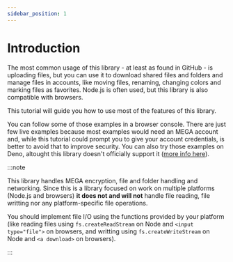 ```yaml
---
sidebar_position: 1
---
```


# Introduction

The most common usage of this library - at least as found in GitHub - is uploading files, but you can use it to download shared files and folders and manage files in accounts, like moving files, renaming, changing colors and marking files as favorites. Node.js is often used, but this library is also compatible with browsers.

This tutorial will guide you how to use most of the features of this library.

You can follow some of those examples in a browser console. There are just few live examples because most examples would need an MEGA account and, while this tutorial could prompt you to give your account credentials, is better to avoid that to improve security. You can also try those examples on Deno, altought this library doesn't officially support it ([more info here](install.md)).

:::note

This library handles MEGA encryption, file and folder handling and networking. Since this is a library focused on work on multiple platforms (Node.js and browsers) **it does not and will not** handle file reading, file writting nor any platform-specific file operations.

You should implement file I/O using the functions provided by your platform (like reading files using `fs.createReadStream` on Node and `<input type="file">` on browsers, and writting using `fs.createWriteStream` on Node and `<a download>` on browsers).

:::
